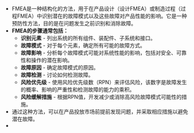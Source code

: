 - FMEA是一种结构化的方法，用于在产品设计（设计FMEA）或制造过程（过程FMEA）中识别潜在的故障模式以及这些故障对产品性能的影响。它是一种预防性方法，目的是在问题发生之前识别和消除故障。
- **FMEA的步骤通常包括：**
	- **识别元素** - 列出系统的所有组件、装配件、子系统和接口。
	- **故障模式** - 对于每个元素，确定所有可能的故障方式。
	- **故障影响** - 分析每个故障模式可能对系统性能的影响，包括对安全、可靠性和操作的潜在影响。
	- **故障原因** - 确定故障模式的原因。
	- **故障检测** - 讨论如何检测故障。
	- **风险优先级** - 使用风险优先级数（RPN）来评估风险，该数字是故障发生的概率、影响的严重性和检测故障的能力的乘积。
	- **风险缓解措施** - 根据RPN值，开发减少或消除高风险故障模式可能性的措施。
- 通过这种方法，可以在产品投放市场前提前发现问题，并采取相应措施以避免潜在故障。
-